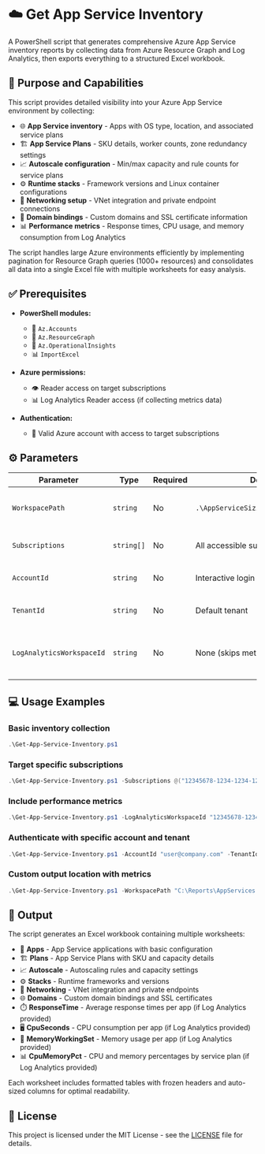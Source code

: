 # ☁️ Get App Service Inventory

A PowerShell script that generates comprehensive Azure App Service inventory reports by collecting data from Azure Resource Graph and Log Analytics, then exports everything to a structured Excel workbook.

## 🎯 Purpose and Capabilities

This script provides detailed visibility into your Azure App Service environment by collecting:

- 🌐 **App Service inventory** - Apps with OS type, location, and associated service plans
- 🏗️ **App Service Plans** - SKU details, worker counts, zone redundancy settings  
- 📈 **Autoscale configuration** - Min/max capacity and rule counts for service plans
- ⚙️ **Runtime stacks** - Framework versions and Linux container configurations
- 🔗 **Networking setup** - VNet integration and private endpoint connections
- 🔐 **Domain bindings** - Custom domains and SSL certificate information
- 📊 **Performance metrics** - Response times, CPU usage, and memory consumption from Log Analytics

The script handles large Azure environments efficiently by implementing pagination for Resource Graph queries (1000+ resources) and consolidates all data into a single Excel file with multiple worksheets for easy analysis.

## ✅ Prerequisites

- **PowerShell modules:**
  - 🔵 `Az.Accounts`
  - 🔵 `Az.ResourceGraph` 
  - 🔵 `Az.OperationalInsights`
  - 📊 `ImportExcel`

- **Azure permissions:**
  - 👁️ Reader access on target subscriptions
  - 📊 Log Analytics Reader access (if collecting metrics data)

- **Authentication:**
  - 🔑 Valid Azure account with access to target subscriptions

## ⚙️ Parameters

| Parameter | Type | Required | Default | Description |
|-----------|------|----------|---------|-------------|
| `WorkspacePath` | `string` | No | `.\AppServiceSizing_{yyyyMMdd}.xlsx` | Output Excel file path with automatic date naming |
| `Subscriptions` | `string[]` | No | All accessible subscriptions | Array of subscription IDs to query |
| `AccountId` | `string` | No | Interactive login | Azure account ID for authentication |
| `TenantId` | `string` | No | Default tenant | Azure tenant ID for authentication |
| `LogAnalyticsWorkspaceId` | `string` | No | None (skips metrics) | Log Analytics workspace ID for performance metrics |

## 💻 Usage Examples

### Basic inventory collection
```powershell
.\Get-App-Service-Inventory.ps1
```

### Target specific subscriptions
```powershell
.\Get-App-Service-Inventory.ps1 -Subscriptions @("12345678-1234-1234-1234-123456789012", "87654321-4321-4321-4321-210987654321")
```

### Include performance metrics
```powershell
.\Get-App-Service-Inventory.ps1 -LogAnalyticsWorkspaceId "12345678-1234-1234-1234-123456789012"
```

### Authenticate with specific account and tenant
```powershell
.\Get-App-Service-Inventory.ps1 -AccountId "user@company.com" -TenantId "12345678-1234-1234-1234-123456789012"
```

### Custom output location with metrics
```powershell
.\Get-App-Service-Inventory.ps1 -WorkspacePath "C:\Reports\AppServices.xlsx" -LogAnalyticsWorkspaceId "12345678-1234-1234-1234-123456789012" -Subscriptions @("12345678-1234-1234-1234-123456789012")
```

## 📄 Output

The script generates an Excel workbook containing multiple worksheets:

- 📱 **Apps** - App Service applications with basic configuration
- 🏗️ **Plans** - App Service Plans with SKU and capacity details  
- 📈 **Autoscale** - Autoscaling rules and capacity settings
- ⚙️ **Stacks** - Runtime frameworks and versions
- 🔗 **Networking** - VNet integration and private endpoints
- 🌐 **Domains** - Custom domain bindings and SSL certificates
- ⏱️ **ResponseTime** - Average response times per app (if Log Analytics provided)
- 🖥️ **CpuSeconds** - CPU consumption per app (if Log Analytics provided)
- 💾 **MemoryWorkingSet** - Memory usage per app (if Log Analytics provided)
- 📊 **CpuMemoryPct** - CPU and memory percentages by service plan (if Log Analytics provided)

Each worksheet includes formatted tables with frozen headers and auto-sized columns for optimal readability.

## 📄 License

This project is licensed under the MIT License - see the [LICENSE](LICENSE) file for details.